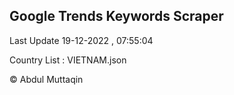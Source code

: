 

## Google Trends Keywords Scraper 
 
Last Update 19-12-2022 , 07:55:04

Country List :
VIETNAM.json



© Abdul Muttaqin 
